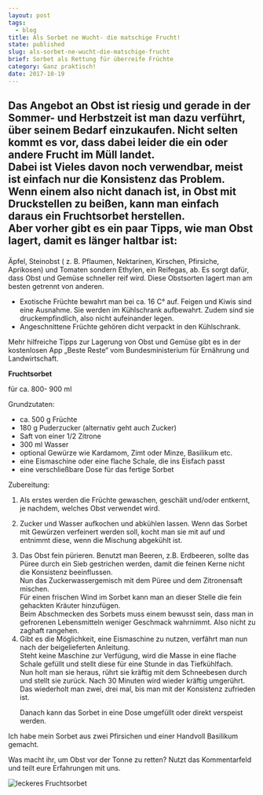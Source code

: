 ```yaml
---
layout: post
tags:
  - blog
title: Als Sorbet ne Wucht- die matschige Frucht!
state: published
slug: als-sorbet-ne-wucht-die-matschige-frucht
brief: Sorbet als Rettung für überreife Früchte
category: Ganz praktisch!
date: 2017-10-19
---
```


Das Angebot an Obst ist riesig und gerade in der Sommer- und Herbstzeit ist man dazu verführt, über seinem Bedarf einzukaufen. Nicht selten kommt es vor, dass dabei leider die ein oder andere Frucht im Müll landet.<br>Dabei ist Vieles davon noch verwendbar, meist ist einfach nur die Konsistenz das Problem. 
Wenn einem also nicht danach ist, in Obst mit Druckstellen zu beißen, kann man einfach daraus ein Fruchtsorbet herstellen.<br>Aber vorher gibt es ein paar Tipps, wie man Obst lagert, damit es länger haltbar ist:<p>
- 
Äpfel, Steinobst ( z. B. Pflaumen, Nektarinen, Kirschen, Pfirsiche, Aprikosen) und Tomaten sondern Ethylen, ein Reifegas, ab. Es sorgt dafür, dass Obst und Gemüse schneller reif wird. 
Diese Obstsorten lagert man am besten getrennt von anderen.
- Exotische Früchte bewahrt man bei ca. 16 C° auf. Feigen und Kiwis sind eine Ausnahme. Sie werden im Kühlschrank aufbewahrt. 
Zudem sind sie druckempfindlich, also nicht aufeinander legen.
- Angeschnittene Früchte gehören dicht verpackt in den Kühlschrank.

Mehr hilfreiche Tipps zur Lagerung von Obst und Gemüse gibt es in der kostenlosen App „Beste Reste“ vom Bundesministerium für Ernährung und Landwirtschaft.<p>
**Fruchtsorbet**<p>
für ca. 800- 900 ml<p>
Grundzutaten:<p>
- ca. 500 g Früchte
- 180 g Puderzucker (alternativ geht auch Zucker)
- Saft von einer 1/2 Zitrone
- 300 ml Wasser
- optional Gewürze wie Kardamom, Zimt oder Minze, Basilikum etc.
- eine Eismaschine oder eine flache Schale, die ins Eisfach passt
- eine verschließbare Dose für das fertige Sorbet

Zubereitung:
1. Als erstes werden die Früchte gewaschen, geschält und/oder entkernt, je nachdem, welches Obst verwendet wird.<p>
2. Zucker und Wasser aufkochen und abkühlen lassen. Wenn das Sorbet mit Gewürzen verfeinert werden soll, kocht man sie mit auf und entnimmt diese, wenn die Mischung abgekühlt ist.<p>
3. Das Obst fein pürieren.
Benutzt man Beeren, z.B. Erdbeeren, sollte das Püree durch ein Sieb gestrichen werden, damit die feinen Kerne nicht die Konsistenz beeinflussen.<br>Nun das Zuckerwassergemisch mit dem Püree und dem Zitronensaft mischen.<br>Für einen frischen Wind im Sorbet kann man an dieser Stelle die fein gehackten Kräuter hinzufügen.<br>Beim Abschmecken des Sorbets muss einem bewusst sein, dass man in gefrorenen Lebensmitteln weniger Geschmack wahrnimmt. Also nicht zu zaghaft rangehen.
4. Gibt es die Möglichkeit, eine Eismaschine zu nutzen, verfährt man nun nach der beigelieferten Anleitung.<br>Steht keine Maschine zur Verfügung, wird die Masse in eine flache Schale gefüllt und stellt diese für eine Stunde in das Tiefkühlfach.<br>Nun holt man sie heraus, rührt sie kräftig mit dem Schneebesen durch und stellt sie zurück. Nach 30 Minuten wird wieder kräftig umgerührt. Das wiederholt man zwei, drei mal, bis man mit der Konsistenz zufrieden ist.<p>Danach kann das Sorbet in eine Dose umgefüllt oder direkt verspeist werden.<p>

Ich habe mein Sorbet aus zwei Pfirsichen und einer Handvoll Basilikum gemacht.<p>
Was macht ihr, um Obst vor der Tonne zu retten? Nutzt das Kommentarfeld und teilt eure Erfahrungen mit uns.<p>
![leckeres Fruchtsorbet](http://res.cloudinary.com/actree/image/upload/c_fit,h_600,q_80,w_900/hs0dgqixj018vwlli6t1 "Leckeres Fruchtsorbet aus Pfirsich.")